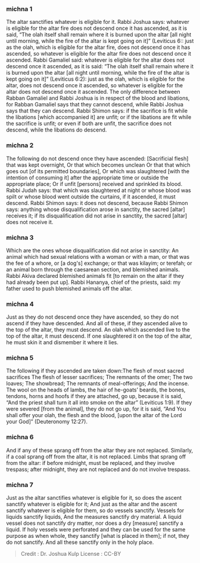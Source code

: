 
### michna 1
The altar sanctifies whatever is eligible for it. Rabbi Joshua says: whatever is eligible for the altar fire does not descend once it has ascended, as it is said, “The olah itself shall remain where it is burned upon the altar [all night until morning, while the fire of the altar is kept going on it]” (Leviticus 6:: just as the olah, which is eligible for the altar fire, does not descend once it has ascended, so whatever is eligible for the altar fire does not descend once it ascended. Rabbi Gamaliel said: whatever is eligible for the altar does not descend once it ascended, as it is said: “The olah itself shall remain where it is burned upon the altar [all night until morning, while the fire of the altar is kept going on it]” (Leviticus 6:2): just as the olah, which is eligible for the altar, does not descend once it ascended, so whatever is eligible for the altar does not descend once it ascended. The only difference between Rabban Gamaliel and Rabbi Joshua is in respect of the blood and libations, for Rabban Gamaliel says that they cannot descend, while Rabbi Joshua says that they can descend. Rabbi  Shimon says: if the sacrifice is fit while the libations [which accompanied it] are unfit; or if the libations are fit while the sacrifice is unfit; or even if both are unfit,   the sacrifice does not descend, while the libations do descend.

### michna 2
The following do not descend once they have ascended: [Sacrificial flesh] that was kept overnight, Or that which becomes unclean Or that that which goes out [of its permitted boundaries], Or which was slaughtered [with the intention of consuming it] after the appropriate time or outside the appropriate place; Or if unfit [persons] received and sprinkled its blood. Rabbi Judah says: that which was slaughtered at night or whose blood was spilt or whose blood went outside the curtains, if it ascended, it must descend. Rabbi Shimon says: it does not descend, because Rabbi Shimon says: anything whose disqualification arose in sanctity, the sacred [altar] receives it; if its disqualification did not arise in sanctity, the sacred [altar] does not receive it.

### michna 3
Which are the ones whose disqualification did not arise in sanctity: An animal which had sexual relations with a woman or with a man, or that was the fee of a whore, or [a dog's] exchange; or that was kilayim; or terefah; or an animal born through the caesarean section, and blemished animals. Rabbi Akiva declared blemished animals fit [to remain on the altar if they had already been put up]. Rabbi Hananya, chief of the priests, said: my father used to push blemished animals off the altar.

### michna 4
Just as they do not descend once they have ascended, so they do not ascend if they have descended. And all of these, if they ascended alive to the top of the altar, they must descend. An olah which ascended live to the top of the altar, it must descend. If one slaughtered it on the top of the altar, he must skin it and dismember it where it lies.

### michna 5
The following if they ascended are taken down:The flesh of most sacred sacrifices The flesh of lesser sacrifices; The remnants of the omer; The two loaves; The showbread; The remnants of meal-offerings; And the incense. The wool on the heads of lambs, the hair of he-goats’ beards, the bones, tendons, horns and hoofs if they are attached, go up, because it is said, “And the priest shall turn it all into smoke on the altar” (Leviticus 1:9). If they were severed [from the animal], they do not go up, for it is said, “And You shall offer your olah, the flesh and the blood, [upon the altar of the Lord your God]” (Deuteronomy 12:27).

### michna 6
And if any of these sprang off from the altar they are not replaced. Similarly, if a coal sprang off from the altar, it is not replaced. Limbs that sprang off from the altar: if before midnight, must be replaced, and they involve trespass; after midnight, they are not replaced and do not involve trespass.

### michna 7
Just as the altar sanctifies whatever is eligible for it, so does the ascent sanctify whatever is eligible for it; And just as the altar and the ascent sanctify whatever is eligible for them, so do vessels sanctify. Vessels for liquids sanctify liquids, And the measures sanctify dry material. A liquid vessel does not sanctify dry matter, nor does a dry [measure] sanctify a liquid. If holy vessels were perforated and they can be used for the same purpose as when whole, they sanctify [what is placed in them]; if not, they do not sanctify. And all these sanctify only in the holy place.

>Credit : Dr. Joshua Kulp
>License : CC-BY